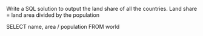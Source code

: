 Write a SQL solution to output the land share of all the countries. 
Land share = land area divided by the population

SELECT name, area / population FROM world